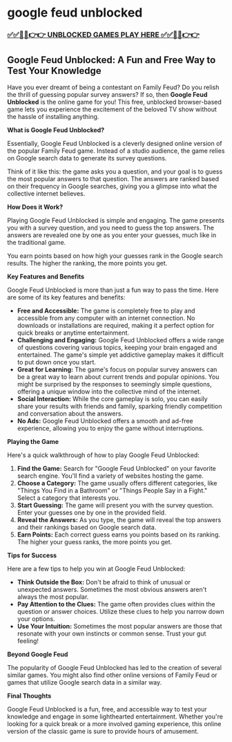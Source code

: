 # google feud unblocked

### [✅✅🔴🔴👉👉 UNBLOCKED GAMES PLAY HERE ✅✅🔴🔴👉👉](https://topstoryindia.com)

##  Google Feud Unblocked: A Fun and Free Way to Test Your Knowledge 

Have you ever dreamt of being a contestant on Family Feud? Do you relish the thrill of guessing popular survey answers? If so, then **Google Feud Unblocked** is the online game for you! This free, unblocked browser-based game lets you experience the excitement of the beloved TV show without the hassle of installing anything. 

**What is Google Feud Unblocked?**

Essentially, Google Feud Unblocked is a cleverly designed online version of the popular Family Feud game. Instead of a studio audience, the game relies on Google search data to generate its survey questions. 

Think of it like this: the game asks you a question, and your goal is to guess the most popular answers to that question. The answers are ranked based on their frequency in Google searches, giving you a glimpse into what the collective internet believes. 

**How Does it Work?**

Playing Google Feud Unblocked is simple and engaging. The game presents you with a survey question, and you need to guess the top answers. The answers are revealed one by one as you enter your guesses, much like in the traditional game. 

You earn points based on how high your guesses rank in the Google search results. The higher the ranking, the more points you get. 

**Key Features and Benefits**

Google Feud Unblocked is more than just a fun way to pass the time. Here are some of its key features and benefits:

* **Free and Accessible:** The game is completely free to play and accessible from any computer with an internet connection. No downloads or installations are required, making it a perfect option for quick breaks or anytime entertainment.
* **Challenging and Engaging:** Google Feud Unblocked offers a wide range of questions covering various topics, keeping your brain engaged and entertained. The game's simple yet addictive gameplay makes it difficult to put down once you start. 
* **Great for Learning:** The game's focus on popular survey answers can be a great way to learn about current trends and popular opinions. You might be surprised by the responses to seemingly simple questions, offering a unique window into the collective mind of the internet.
* **Social Interaction:** While the core gameplay is solo, you can easily share your results with friends and family, sparking friendly competition and conversation about the answers. 
* **No Ads:** Google Feud Unblocked offers a smooth and ad-free experience, allowing you to enjoy the game without interruptions.

**Playing the Game**

Here's a quick walkthrough of how to play Google Feud Unblocked:

1. **Find the Game:** Search for "Google Feud Unblocked" on your favorite search engine. You'll find a variety of websites hosting the game.
2. **Choose a Category:** The game usually offers different categories, like "Things You Find in a Bathroom" or "Things People Say in a Fight." Select a category that interests you.
3. **Start Guessing:** The game will present you with the survey question.  Enter your guesses one by one in the provided field.
4. **Reveal the Answers:** As you type, the game will reveal the top answers and their rankings based on Google search data.
5. **Earn Points:** Each correct guess earns you points based on its ranking. The higher your guess ranks, the more points you get.

**Tips for Success**

Here are a few tips to help you win at Google Feud Unblocked:

* **Think Outside the Box:**  Don't be afraid to think of unusual or unexpected answers. Sometimes the most obvious answers aren't always the most popular.
* **Pay Attention to the Clues:**  The game often provides clues within the question or answer choices. Utilize these clues to help you narrow down your options.
* **Use Your Intuition:**  Sometimes the most popular answers are those that resonate with your own instincts or common sense. Trust your gut feeling!

**Beyond Google Feud**

The popularity of Google Feud Unblocked has led to the creation of several similar games. You might also find other online versions of Family Feud or games that utilize Google search data in a similar way. 

**Final Thoughts**

Google Feud Unblocked is a fun, free, and accessible way to test your knowledge and engage in some lighthearted entertainment. Whether you're looking for a quick break or a more involved gaming experience, this online version of the classic game is sure to provide hours of amusement. 
